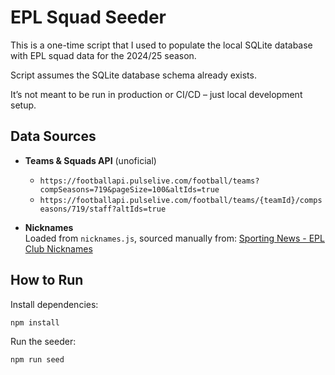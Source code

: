# EPL Squad Seeder

This is a one-time script that I used to populate the local SQLite database with EPL squad data for the 2024/25 season.

Script assumes the SQLite database schema already exists.

It’s not meant to be run in production or CI/CD – just local development setup.

## Data Sources

- **Teams & Squads API** (unoficial)

  - `https://footballapi.pulselive.com/football/teams?compSeasons=719&pageSize=100&altIds=true`
  - `https://footballapi.pulselive.com/football/teams/{teamId}/compseasons/719/staff?altIds=true`

- **Nicknames**  
  Loaded from `nicknames.js`, sourced manually from: [Sporting News - EPL Club Nicknames](https://www.sportingnews.com/us/soccer/news/premier-league-club-nicknames-full-list-2023-24-season/cxspzffyvk948qt2dhkfzk9c)

## How to Run

Install dependencies:

```
npm install
```

Run the seeder:

```
npm run seed
```
